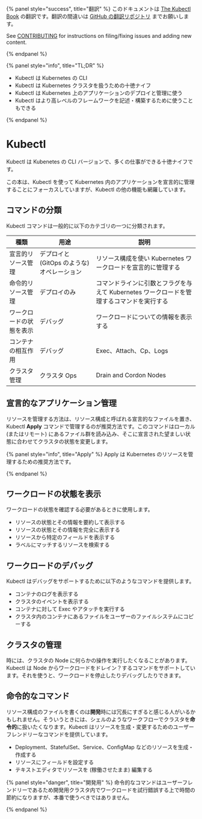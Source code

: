 {% panel style="success", title="翻訳" %}
このドキュメントは [The Kubectl Book](https://kubectl.docs.kubernetes.io/) の翻訳です。翻訳の間違いは [GitHub の翻訳リポジトリ](https://github.com/FujiHaruka/kubectl-book-ja/issues) までお願いします。

See [CONTRIBUTING](https://github.com/kubernetes/kubectl/blob/master/docs/book/CONTRIBUTING.md) for
instructions on filing/fixing issues and adding new content.

{% endpanel %}

{% panel style="info", title="TL;DR" %}

- Kubectl は Kubernetes の CLI
- Kubectl は Kubernetes クラスタを扱うための十徳ナイフ
- Kubectl は Kubernetes 上のアプリケーションのデプロイと管理に使う
- Kubectl はより高レベルのフレームワークを記述・構築するために使うこともできる

{% endpanel %}

# Kubectl

Kubectl は Kubenetes の CLI バージョンで、多くの仕事ができる十徳ナイフです。

この本は、Kubectl を使って Kubernetes 内のアプリケーションを宣言的に管理することにフォーカスしていますが、Kubectl の他の機能も網羅しています。

## コマンドの分類

Kubectl コマンドは一般的に以下のカテゴリの一つに分類されます。

| 種類           | 用途                          | 説明                                                 |
| ------------ | --------------------------- | -------------------------------------------------- |
| 宣言的リソース管理    | デプロイと (GitOps のような) オペレーション | リソース構成を使い Kubernetes ワークロードを宣言的に管理する               |
| 命令的リソース管理    | デプロイのみ                      | コマンドラインに引数とフラグを与えて Kubernetes ワークロードを管理するコマンドを実行する |
| ワークロードの状態を表示 | デバッグ                        | ワークロードについての情報を表示する                                 |
| コンテナの相互作用    | デバッグ                        | Exec、Attach、Cp、Logs                                |
| クラスタ管理       | クラスタ Ops                    | Drain and Cordon Nodes                             |

## 宣言的なアプリケーション管理

リソースを管理する方法は、リソース構成と呼ばれる宣言的なファイルを置き、Kubectl **Apply** コマンドで管理するのが推奨方法です。このコマンドはローカル (またはリモート) にあるファイル群を読み込み、そこに宣言された望ましい状態に合わせてクラスタの状態を変更します。

{% panel style="info", title="Apply" %}
Apply は Kubernetes のリソースを管理するための推奨方法です。

{% endpanel %}

## ワークロードの状態を表示

ワークロードの状態を確認する必要があるときに使用します。

- リソースの状態とその情報を要約して表示する
- リソースの状態とその情報を完全に表示する
- リソースから特定のフィールドを表示する
- ラベルにマッチするリソースを検索する

## ワークロードのデバッグ

Kubectl はデバッグをサポートするために以下のようなコマンドを提供します。

- コンテナのログを表示する
- クラスタのイベントを表示する
- コンテナに対して Exec やアタッチを実行する
- クラスタ内のコンテナにあるファイルをユーザーのファイルシステムにコピーする

## クラスタの管理

時には、クラスタの Node に何らかの操作を実行したくなることがあります。Kubectl は Node からワークロードをドレイン？するコマンドをサポートしています。それを使うと、ワークロードを停止したりデバッグしたりできます。

## 命令的なコマンド

リソース構成のファイルを書くのは**開発**時には冗長にすぎると感じる人がいるかもしれません。そういうときには、シェルのようなワークフローでクラスタを**命令的**に扱いたくなります。Kubectl はリソースを生成・変更するためのユーザーフレンドリーなコマンドを提供しています。

- Deployment、StatefulSet、Service、ConfigMap などのリソースを生成・作成する
- リソースにフィールドを設定する
- テキストエディタでリソースを (稼働させたまま) 編集する

{% panel style="danger", title="開発用" %}
命令的なコマンドはユーザーフレンドリーであるため開発用クラスタ内でワークロードを試行錯誤する上で時間の節約になりますが、本番で使うべきではありません。

{% endpanel %}
